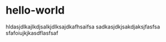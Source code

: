 # hello-world

hldasjdlkajlkdjsalkjdlksajdkafhsaifsa
sadkasjdkjsakdjaksjfasfsa
sfafoiujkjkasdflasfsaf
